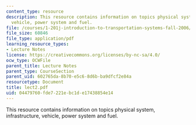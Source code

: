 ```yaml
---
content_type: resource
description: This resource contains information on topics physical system, infrastructure,
  vehicle, power system and fuel.
file: /courses/1-201j-introduction-to-transportation-systems-fall-2006/04479760fde7221ebc1de17438854e14_lect2.pdf
file_size: 60846
file_type: application/pdf
learning_resource_types:
- Lecture Notes
license: https://creativecommons.org/licenses/by-nc-sa/4.0/
ocw_type: OCWFile
parent_title: Lecture Notes
parent_type: CourseSection
parent_uid: 602765da-8b70-e5c6-8d6b-ba9dfcf2e84a
resourcetype: Document
title: lect2.pdf
uid: 04479760-fde7-221e-bc1d-e17438854e14
---
```

This resource contains information on topics physical system, infrastructure, vehicle, power system and fuel.